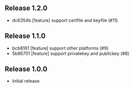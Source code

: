 ## Release 1.2.0

* dc6354b [feature] support certfile and keyfile (#11)

## Release 1.1.0

* bcb8161 [feature] support other platforms (#9)
* 5b86701 [feature] support privatekey and publickey (#8)

## Release 1.0.0

* Initial release
